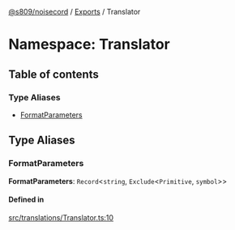 [@s809/noisecord](../README.md) / [Exports](../modules.md) / Translator

# Namespace: Translator

## Table of contents

### Type Aliases

- [FormatParameters](Translator.md#formatparameters)

## Type Aliases

### FormatParameters

 **FormatParameters**: `Record`<`string`, `Exclude`<`Primitive`, `symbol`\>\>

#### Defined in

[src/translations/Translator.ts:10](https://github.com/s809/noisecord/blob/5e7fdcd/src/translations/Translator.ts#L10)
